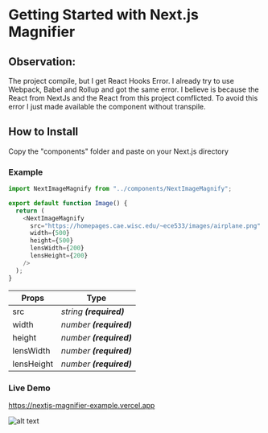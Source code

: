 # Getting Started with Next.js Magnifier

## Observation:

The project compile, but I get React Hooks Error.
I already try to use Webpack, Babel and Rollup and got the same error.
I believe is because the React from NextJs and the React from this project comflicted.
To avoid this error I just made available the component without transpile.

## How to Install

Copy the "components" folder and paste on your Next.js directory

### Example

```js
import NextImageMagnify from "../components/NextImageMagnify";

export default function Image() {
  return (
    <NextImageMagnify
      src="https://homepages.cae.wisc.edu/~ece533/images/airplane.png"
      width={500}
      height={500}
      lensWidth={200}
      lensHeight={200}
    />
  );
}
```

| Props      | Type                      |
| ---------- | ------------------------- |
| src        | _string_ **_(required)_** |
| width      | _number_ **_(required)_** |
| height     | _number_ **_(required)_** |
| lensWidth  | _number_ **_(required)_** |
| lensHeight | _number_ **_(required)_** |

### Live Demo

https://nextjs-magnifier-example.vercel.app

![alt text](https://i.imgur.com/29NhuQX.png)
